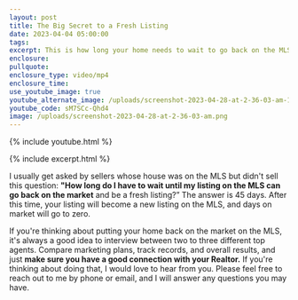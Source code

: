 ```yaml
---
layout: post
title: The Big Secret to a Fresh Listing
date: 2023-04-04 05:00:00
tags:
excerpt: This is how long your home needs to wait to go back on the MLS.
enclosure:
pullquote:
enclosure_type: video/mp4
enclosure_time:
use_youtube_image: true
youtube_alternate_image: /uploads/screenshot-2023-04-28-at-2-36-03-am-1.png
youtube_code: sM7SCc-Qhd4
image: /uploads/screenshot-2023-04-28-at-2-36-03-am.png
---
```

{% include youtube.html %}

{% include excerpt.html %}

I usually get asked by sellers whose house was on the MLS but didn't sell this question: **"How long do I have to wait until my listing on the MLS can go back on the market** and be a fresh listing?” The answer is 45 days. After this time, your listing will become a new listing on the MLS, and days on market will go to zero.

If you're thinking about putting your home back on the market on the MLS, it's always a good idea to interview between two to three different top agents. Compare marketing plans, track records, and overall results, and just **make sure you have a good connection with your Realtor.** If you're thinking about doing that, I would love to hear from you. Please feel free to reach out to me by phone or email, and I will answer any questions you may have.
